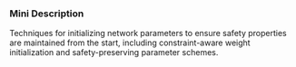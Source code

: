 ### Mini Description

Techniques for initializing network parameters to ensure safety properties are maintained from the start, including constraint-aware weight initialization and safety-preserving parameter schemes.
